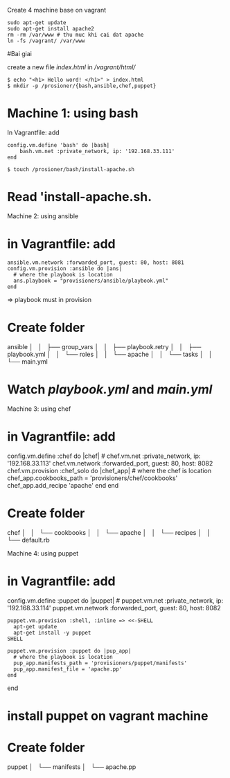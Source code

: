 
Create 4 machine base on vagrant

    sudo apt-get update
    sudo apt-get install apache2
    rm -rm /var/www # thu muc khi cai dat apache
    ln -fs /vagrant/ /var/www

#Bai giai

 create a new file _index.html_ in _/vagrant/html/_

    $ echo "<h1> Hello word! </h1>" > index.html
    $ mkdir -p /prosioner/{bash,ansible,chef,puppet}

# Machine 1: using bash
In Vagrantfile: add

    config.vm.define 'bash' do |bash|
        bash.vm.net :private_network, ip: '192.168.33.111'
    end

    $ touch /prosioner/bash/install-apache.sh
# Read 'install-apache.sh.

Machine 2: using ansible
# in Vagrantfile: add

    ansible.vm.network :forwarded_port, guest: 80, host: 8081
    config.vm.provision :ansible do |ans|
      # where the playbook is location
      ans.playbook = "provisioners/ansible/playbook.yml"
    end

=> playbook must in provision

# Create folder
ansible
│   │   ├── group_vars
│   │   ├── playbook.retry
│   │   ├── playbook.yml
│   │   └── roles
│   │       └── apache
│   │           └── tasks
│   │               └── main.yml

# Watch _playbook.yml_ and _main.yml_



Machine 3: using chef
# in Vagrantfile: add

  config.vm.define :chef do |chef|
    # chef.vm.net :private_network, ip: '192.168.33.113'
    chef.vm.network :forwarded_port, guest: 80, host: 8082
    chef.vm.provision :chef_solo do |chef_app|
      # where the chef is location
      chef_app.cookbooks_path = 'provisioners/chef/cookbooks'
      chef_app.add_recipe 'apache'
    end
  end

# Create folder
chef
│   │   └── cookbooks
│   │       └── apache
│   │           └── recipes
│   │               └── default.rb


Machine 4: using puppet
# in Vagrantfile: add

  config.vm.define :puppet do |puppet|
    # puppet.vm.net :private_network, ip: '192.168.33.114'
    puppet.vm.network :forwarded_port, guest: 80, host: 8082

    puppet.vm.provision :shell, :inline => <<-SHELL
      apt-get update
      apt-get install -y puppet
    SHELL

    puppet.vm.provision :puppet do |pup_app|
      # where the playbook is location
      pup_app.manifests_path = 'provisioners/puppet/manifests'
      pup_app.manifest_file = 'apache.pp'
    end
  end
# install puppet on vagrant machine

# Create folder
puppet
│       └── manifests
│           └── apache.pp

